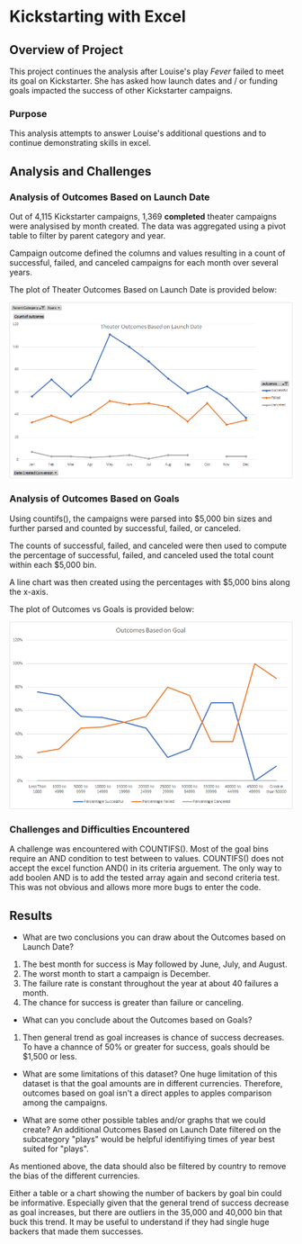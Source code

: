 # Kickstarting with Excel

## Overview of Project
This project continues the analysis after Louise's play *Fever* failed to meet its goal on Kickstarter. She has asked how launch dates and / or funding goals impacted the success of other Kickstarter campaigns.

### Purpose
This analysis attempts to answer Louise's additional questions and to continue demonstrating skills in excel.

## Analysis and Challenges

### Analysis of Outcomes Based on Launch Date
Out of 4,115 Kickstarter campaigns, 1,369 **completed** theater campaigns were analysised by month created. The data was aggregated using a pivot table to filter by parent category and year. 

Campaign outcome defined the columns and values resulting in a count of successful, failed, and canceled campaigns for each month over several years.

The plot of Theater Outcomes Based on Launch Date is provided below:

![Outcomes Based on Launch Date](/resources/Theater_Outcomes_vs_Launch.png)

### Analysis of Outcomes Based on Goals
Using countifs(), the campaigns were parsed into $5,000 bin sizes and further parsed and counted by successful, failed, or canceled.

The counts of successful, failed, and canceled were then used to compute the percentage of successful, failed, and canceled used the total count within each $5,000 bin.

A line chart was then created using the percentages with $5,000 bins along the x-axis.

The plot of Outcomes vs Goals is provided below:

![Outcomes vs Goals](/resources/Outcomes_vs_Goals.png)

### Challenges and Difficulties Encountered
A challenge was encountered with COUNTIFS(). Most of the goal bins require an AND condition to test between to values. COUNTIFS() does not accept the excel function AND() in its criteria arguement. The only way to add boolen AND is to add the tested array again and second criteria test. This was not obvious and allows more more bugs to enter the code.

## Results

- What are two conclusions you can draw about the Outcomes based on Launch Date?
1. The best month for success is May followed by June, July, and August.
2. The worst month to start a campaign is December.
3. The failure rate is constant throughout the year at about 40 failures a month.
4. The chance for success is greater than failure or canceling.

- What can you conclude about the Outcomes based on Goals?
1. Then general trend as goal increases is chance of success decreases. To have a channce of 50% or greater for success, goals should be $1,500 or less.

- What are some limitations of this dataset?
One huge limitation of this dataset is that the goal amounts are in different currencies. Therefore, outcomes based on goal isn't a direct apples to apples comparison among the campaigns.

- What are some other possible tables and/or graphs that we could create?
An additional Outcomes Based on Launch Date filtered on the subcategory "plays" would be helpful identifiying times of year best suited for "plays".

As mentioned above, the data should also be filtered by country to remove the bias of the different currencies.

Either a table or a chart showing the number of backers by goal bin could be informative. Especially given that the general trend of success decrease as goal increases, but there are outliers in the 35,000 and 40,000 bin that buck this trend. It may be useful to understand if they had single huge backers that made them successes.

